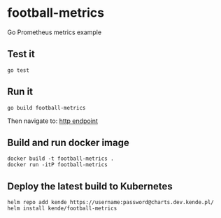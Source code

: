 # football-metrics

Go Prometheus metrics example

## Test it

```shell
go test
```

## Run it

```shell
go build football-metrics
```

Then navigate to: [http endpoint](http://localhost:8080/)

## Build and run docker image

```shell
docker build -t football-metrics .
docker run -itP football-metrics
```

## Deploy the latest build to Kubernetes

```shell
helm repo add kende https://username:password@charts.dev.kende.pl/
helm install kende/football-metrics
```